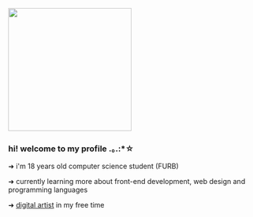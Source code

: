 
<img src="https://media.giphy.com/media/xThtayhFCUiob1hFG8/giphy.gif" height="250" width="250">

### hi! welcome to my profile .｡.:*☆
➜ i'm 18 years old computer science student (FURB)

➜ currently learning more about front-end development, web design and programming languages

➜ <a href="https://sisachis.tumblr.com/">digital artist</a> in my free time 
